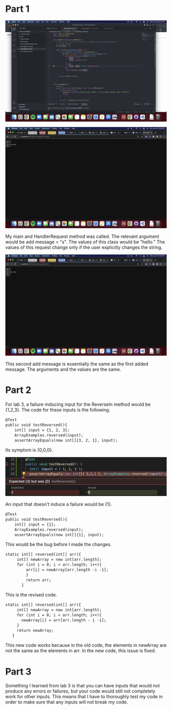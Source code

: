  # **Part 1**
 
 ![Image](CodeForStringServer.png)
 
 
 ![Image](FirstAddMessage.png)
 
 My main and HandlerRequest method was called. The relevant argument would be add message = "s". The values of this class would be "hello." The values of this request change only if the user explicitly changes the string.
 
 
 
 ![Image](SecondAddMessage.png)
 
 This second add message is essentially the same as the first added message. The arguments and the values are the same.
 
 
 # **Part 2**
 
 For lab 3, a failure-inducing input for the ReverseIn method would be {1,2,3}. The code for these inputs is the following.
 
 ```
 @Test
 public void testReversed(){
     int[] input = {1, 2, 3};
     ArrayExamples.reversed(input);
     assertArrayEquals(new int[]{3, 2, 1}, input);
 ```
 
 Its symptom is {0,0,0}. 
 
 ![Image](FirstInput.png)
 
 
 An input that doesn't induce a failure would be {1}.
 
 ```
 @Test
 public void testReversed(){
     int[] input = {1};
     ArrayExamples.reversed(input);
     assertArrayEquals(new int[]{1}, input);
 ```
 
 This would be the bug before I made the changes.
 
 ```
 static int[] reversed(int[] arr){
      int[] newArray = new int[arr.length];
      for (int i = 0; i < arr.length; i++){
          arr[i] = newArray[arr.length -i -1];
          }
          return arr;
        }
 ```
 
 This is the revised code.

 ```
 static int[] reversed(int[] arr){
      int[] newArray = new int[arr.length];
      for (int i = 0; i < arr.length; i++){
        newArray[i] = arr[arr.length - i -1];
      }
      return newArray;
    }
  ```  
  
 This new code works because in the old code, the elements in newArray are not the same as the elements in arr. In the new code, this issue is fixed.
 
 
 # **Part 3**
 
 Something I learned from lab 3 is that you can have inputs that would not produce any errors or failures, but your code would still not completely work for other inputs. This means that I have to thoroughly test my code in order to make sure that any inputs will not break my code. 
